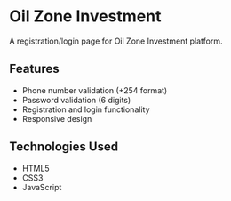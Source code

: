 # Oil Zone Investment

A registration/login page for Oil Zone Investment platform.

## Features
- Phone number validation (+254 format)
- Password validation (6 digits)
- Registration and login functionality
- Responsive design

## Technologies Used
- HTML5
- CSS3
- JavaScript